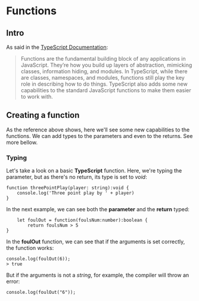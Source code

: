 # Functions

## Intro

As said in the [TypeScript Documentation](https://help.github.com/articles/basic-writing-and-formatting-syntax/):
> Functions are the fundamental building block of any applications in JavaScript. They’re how you build up layers of abstraction, mimicking classes, information hiding, and modules. In TypeScript, while there are classes, namespaces, and modules, functions still play the key role in describing how to do things. TypeScript also adds some new capabilities to the standard JavaScript functions to make them easier to work with.

## Creating a function

As the reference above shows, here we'll see some new capabilities to the functions. We can add types to the parameters and even to the returns. See more bellow.

### Typing

Let's take a look on a basic **TypeScript** function. Here, we're typing the parameter, but as there's no return, its type is set to *void*:

```
function threePointPlay(player: string):void {
	console.log('Three point play by ' + player)
}
```

In the next example, we can see both the **parameter** and the **return** typed:

```
	let foulOut = function(foulsNum:number):boolean {
		return foulsNum > 5
}
```
In the **foulOut** function, we can see that if the arguments is set correctly, the function works:

```
console.log(foulOut(6));
> true
```

But if the arguments is not a *string*, for example, the compiler will throw an error:
```
console.log(foulOut("6"));
```




